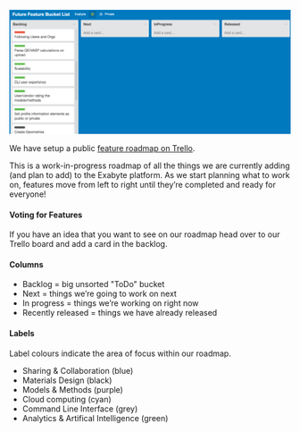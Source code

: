 ![Exabyte Registration Form](../images/TrelloBoard.png "TrelloBoard")

We have setup a public [feature roadmap on Trello](https://trello.com/b/89eLrRW0/future-feature-bucket-list).

This is a work-in-progress roadmap of all the things we are currently adding (and plan to add) to the Exabyte platform. As we start planning what to work on, features move from left to right until they’re completed and ready for everyone!

#### Voting for Features

If you have an idea that you want to see on our roadmap head over to our Trello board and add a card in the backlog.

#### Columns

+ Backlog = big unsorted "ToDo" bucket
+ Next = things we’re going to work on next
+ In progress = things we’re working on right now
+ Recently released = things we have already released

#### Labels

Label colours indicate the area of focus within our roadmap.

+ Sharing & Collaboration (blue)
+ Materials Design (black)
+ Models & Methods (purple)
+ Cloud computing (cyan)
+ Command Line Interface (grey)
+ Analytics & Artifical Intelligence (green)
